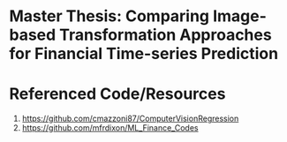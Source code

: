 # Master Thesis: Comparing Image-based Transformation Approaches for Financial Time-series Prediction


# Referenced Code/Resources

1. https://github.com/cmazzoni87/ComputerVisionRegression
2. https://github.com/mfrdixon/ML_Finance_Codes
